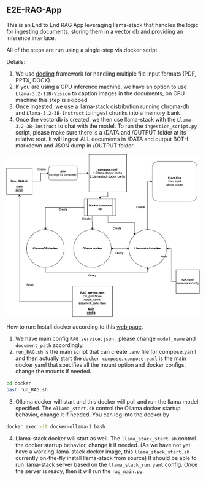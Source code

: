 ## E2E-RAG-App

This is an End to End RAG App leveraging llama-stack that handles the logic for ingesting documents, storing them in a vector db and providing an inference interface.

All of the steps are run using a single-step via docker script.

Details:
1. We use [docling](https://github.com/DS4SD/docling) framework for handling multiple file input formats (PDF, PPTX, DOCX)
2. If you are using a GPU inference machine, we have an option to use `Llama-3.2-11B-Vision` to caption images in the documents, on CPU machine this step is skipped
3. Once ingested, we use a llama-stack distribution running chroma-db and `Llama-3.2-3B-Instruct` to ingest chunks into a memory_bank
4. Once the vectordb is created, we then use llama-stack with the `Llama-3.2-3B-Instruct` to chat with the model.
To run the `ingestion_script.py` script, please make sure there is a /DATA and /OUTPUT folder at its relative root. It will ingest ALL documents in /DATA and output BOTH markdown and JSON dump in /OUTPUT folder


![RAG_workflow](./RAG_workflow.jpg)

How to run:
Install docker according to this [web page](https://docs.docker.com/engine/install/).
1. We have main config `RAG_service.json` , please change `model_name` and `document_path` accordingly.
2. `run_RAG.sh` is the main script that can create `.env` file for compose.yaml and then actually start the `docker compose`. `compose.yaml` is the main docker yaml that specifies all the mount option and docker configs, change the mounts if needed.

```bash
cd docker
bash run_RAG.sh
```

3. Ollama docker will start and this docker will pull and run the llama model specified. The `ollama_start.sh` control the Ollama docker startup behavior, change it if needed. You can log into the docker by

```bash
docker exec -it docker-ollama-1 bash
```

4. Llama-stack docker will start as well. The `llama_stack_start.sh` control the docker startup behavior, change it if needed. (As we have not yet have a working llama-stack docker image, this `llama_stack_start.sh` currently on-the-fly install llama-stack from source) It should be able to run llama-stack server based on the  `llama_stack_run.yaml` config. Once the server is ready, then it will run the `rag_main.py`.
